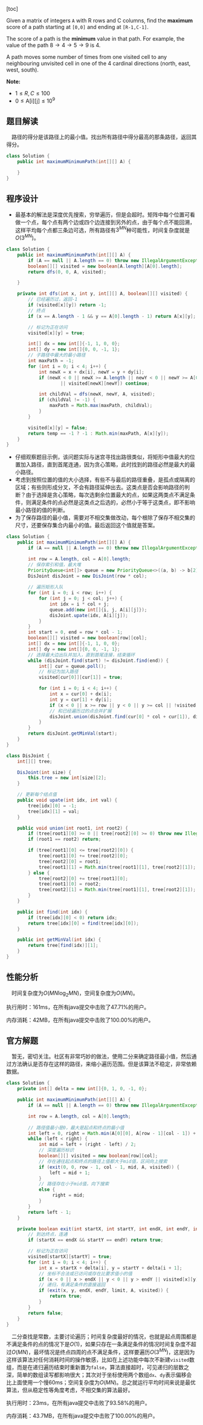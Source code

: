 [toc]

Given a matrix of integers `A` with R rows and C columns, find the **maximum** score of a path starting at `[0,0]` and ending at `[R-1,C-1]`.

The score of a path is the **minimum** value in that path.  For example, the value of the path $8 \to  4 \to  5 \to  9$ is $4$.

A path moves some number of times from one visited cell to any neighbouring unvisited cell in one of the 4 cardinal directions (north, east, west, south).



**Note:**

* $1 \le R, C \le 100$
* $0 \le \text{A[i][j]} \le 10^9$



## 题目解读

&emsp;路径的得分是该路径上的最小值。找出所有路径中得分最高的那条路径，返回其得分。

```java
class Solution {
    public int maximumMinimumPath(int[][] A) {

    }
}
```

## 程序设计

* 最基本的解法是深度优先搜索，穷举遍历，但是会超时。矩阵中每个位置可看做一个点，每个点有两个边或四个边连接到另外的点，由于每个点不能回溯，这样平均每个点都三条边可选，所有路径有$3^{MN}$种可能性，时间复杂度就是$O(3^{MN})$。

```java
class Solution {
    public int maximumMinimumPath(int[][] A) {
        if (A == null || A.length == 0) throw new IllegalArgumentException("invalid Param");
        boolean[][] visited = new boolean[A.length][A[0].length];
        return dfs(0, 0, A, visited);

    }

    private int dfs(int x, int y, int[][] A, boolean[][] visited) {
        // 已经遍历过，返回-1
        if (visited[x][y]) return -1;
        // 终点
        if (x == A.length - 1 && y == A[0].length - 1) return A[x][y];

        // 标记为正在访问
        visited[x][y] = true;

        int[] dx = new int[]{-1, 1, 0, 0};
        int[] dy = new int[]{0, 0, -1, 1};
        // 子路径中最大的最小路径
        int maxPath = -1;
        for (int i = 0; i < 4; i++) {
            int newX = x + dx[i], newY = y + dy[i];
            if (newX < 0 || newX >= A.length || newY < 0 || newY >= A[0].length
                    || visited[newX][newY]) continue;

            int childVal = dfs(newX, newY, A, visited);
            if (childVal != -1) {
                maxPath = Math.max(maxPath, childVal);
            }
        }

        visited[x][y] = false;
        return temp == -1 ? -1 : Math.min(maxPath, A[x][y]);
    }
}
```

* 仔细观察题目示例，该问题实际与迷宫寻找出路很类似，将矩形中值最大的位置加入路径，直到首尾连通，因为贪心策略，此时找到的路径必然是最大的最小路径。
* 考虑到按照位置的值的大小选择，有些不与最后的路径重叠，是孤点或隔离的区域；有些则形成分叉，不会有路径延伸出去。这类点是否会影响路径的判断？由于选择是贪心策略，每次选剩余位置最大的点，如果这两类点不满足条件，则满足条件的点必然是这类点之后选的，必然小于等于这类点，即不影响最小路径的值的判断。
* 为了保存路径的最小值，需要对不相交集做改动，每个根除了保存不相交集的尺寸，还要保存集合内最小的值。最后返回这个值就是答案。

```java
class Solution {
    public int maximumMinimumPath(int[][] A) {
        if (A == null || A.length == 0) throw new IllegalArgumentException("invalid param");

        int row = A.length, col = A[0].length;
        // 保存索引和值，最大堆
        PriorityQueue<int[]> queue = new PriorityQueue<>((a, b) -> b[2] - a[2]);
        DisJoint disJoint = new DisJoint(row * col);
        
        // 遍历矩形入队
        for (int i = 0; i < row; i++) {
            for (int j = 0; j < col; j++) {
                int idx = i * col + j;
                queue.add(new int[]{i, j, A[i][j]});
                disJoint.upate(idx, A[i][j]);
            }
        }
        int start = 0, end = row * col - 1;
        boolean[][] visited = new boolean[row][col];
        int[] dx = new int[]{-1, 1, 0, 0};
        int[] dy = new int[]{0, 0, -1, 1};
        // 选择最大边出队并加入，直到首尾连接，结束循环
        while (disJoint.find(start) != disJoint.find(end)) {
            int[] cur = queue.poll();
            // 标记为加入路径
            visited[cur[0]][cur[1]] = true;

            for (int i = 0; i < 4; i++) {
                int x = cur[0] + dx[i];
                int y = cur[1] + dy[i];
                if (x < 0 || x >= row || y < 0 || y >= col || !visited[x][y]) continue;
                // 和已经遍历过的点合并扩展
                disJoint.union(disJoint.find(cur[0] * col + cur[1]), disJoint.find(x * col + y));
            }
        }
        return disJoint.getMinVal(start);
    }
}

class DisJoint {
    int[][] tree;

    DisJoint(int size) {
        this.tree = new int[size][2];
    }

    // 更新每个结点值
    public void upate(int idx, int val) {
        tree[idx][0] = -1;
        tree[idx][1] = val;
    }

    public void union(int root1, int root2) {
        if (tree[root1][0] >= 0 || tree[root2][0] >= 0) throw new IllegalArgumentException("invalid param");
        if (root1 == root2) return;

        if (tree[root1][0] <= tree[root2][0]) {
            tree[root1][0] += tree[root2][0];
            tree[root2][0] = root1;
            tree[root1][1] = Math.min(tree[root1][1], tree[root2][1]);
        } else {
            tree[root2][0] += tree[root1][0];
            tree[root1][0] = root2;
            tree[root2][1] = Math.min(tree[root1][1], tree[root2][1]);
        }
    }

    public int find(int idx) {
        if (tree[idx][0] < 0) return idx;
        return tree[idx][0] = find(tree[idx][0]);
    }

    public int getMinVal(int idx) {
        return tree[find(idx)][1];
    }
}
```

## 性能分析

&emsp;时间复杂度为$O(MN\log_2MN)$，空间复杂度为$O(MN)$。

执行用时：161ms，在所有java提交中击败了47.71%的用户。

内存消耗：42MB，在所有java提交中击败了100.00%的用户。

## 官方解题

&emsp;暂无，密切关注。社区有非常巧妙的做法，使用二分来确定路径最小值，然后通过方法确认是否存在这样的路径，来缩小遍历范围。但是该算法不稳定，非常依赖数据。

```java
class Solution {
    private int[] delta = new int[]{0, 1, 0, -1, 0};

    public int maximumMinimumPath(int[][] A) {
        if (A == null || A.length == 0) throw new IllegalArgumentException("invalid param");

        int row = A.length, col = A[0].length;
        
        // 路径值最小是0，最大是起点和终点的最小值
        int left = 0, right = Math.min(A[0][0], A[row - 1][col - 1]) + 1;
        while (left < right) {
            int mid = left + (right - left) / 2;
            // 深度遍历标识
            boolean[][] visited = new boolean[row][col];
            // 存在通往起点和终点的路径上值都大于mid值，区间向上搜索
            if (exit(0, 0, row - 1, col - 1, mid, A, visited)) {
                left = mid + 1;
            } 
            // 路径存在小于mid值，向下搜索
            else {
                 right = mid;
            }
        }
        return left - 1;
    }

    private boolean exit(int startX, int startY, int endX, int endY, int limit, int[][] A, boolean[][] visited) {
        // 到达终点，连通
        if (startX == endX && startY == endY) return true;

        // 标记为正在访问
        visited[startX][startY] = true;
        for (int i = 0; i < 4; i++) {
            int x = startX + delta[i], y = startY + delta[i + 1];
            // 坐标不合法或已访问或存在比要求值小的值
            if (x < 0 || x > endX || y < 0 || y > endY || visited[x][y] || A[x][y] < limit) continue;
            // 递归，有满足条件的直接返回
            if (exit(x, y, endX, endY, limit, A, visited)) {
                return true;
            }
        }
        return false;
    }
}
```

&emsp;二分查找是常数，主要讨论遍历；时间复杂度最好的情况，也就是起点周围都是不满足条件的点的情况下是$O(1)$，如果只存在一条满足条件的情况时间复杂度不超过$O(MN)$，最坏情况是终点四周的点不满足条件，这样要遍历$O(3^{MN})$，这是因为这样该算法对任何消耗时间的操作敏感，比如在上述功能中每次不新建`visited`数组，而是在递归遍历结束时重新置为`false`，算法直接超时，可见递归的层数之深，简单的数组读写都影响很大；其次对于坐标使用两个数组`dx`、`dy`表示偏移会比上面使用一个慢60ms；空间复杂度为$O(MN)$。总之就运行平均时间来说是最优算法，但从稳定性等角度考虑，不相交集的算法最好。

执行用时：23ms，在所有java提交中击败了93.58%的用户。

内存消耗：43.7MB，在所有java提交中击败了100.00%的用户。